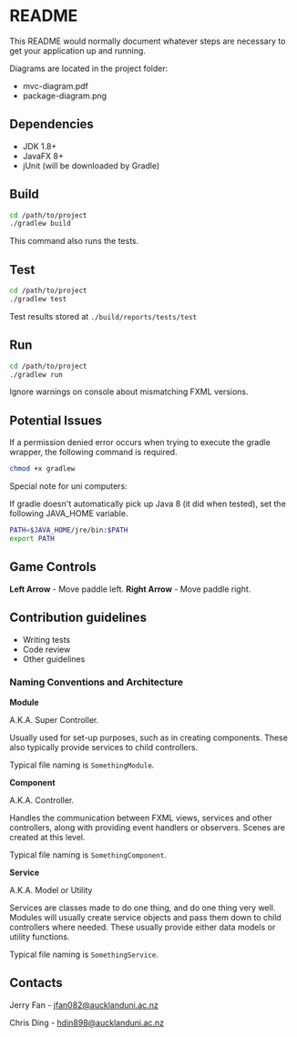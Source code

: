 # README #

This README would normally document whatever steps are necessary to get your application up and running.

Diagrams are located in the project folder:
* mvc-diagram.pdf
* package-diagram.png

## Dependencies ##

* JDK 1.8+
* JavaFX 8+
* jUnit (will be downloaded by Gradle)

## Build ##

```bash
cd /path/to/project
./gradlew build
```

This command also runs the tests.

## Test ##

```bash
cd /path/to/project
./gradlew test
```

Test results stored at ```./build/reports/tests/test```

## Run ##

```bash
cd /path/to/project
./gradlew run
```

Ignore warnings on console about mismatching FXML versions.

## Potential Issues ##

If a permission denied error occurs when trying to execute the gradle wrapper, the following command is required.

```bash
chmod +x gradlew
```

Special note for uni computers:

If gradle doesn't automatically pick up Java 8 (it did when tested), set the following JAVA_HOME variable.

```bash
PATH=$JAVA_HOME/jre/bin:$PATH
export PATH
```

## Game Controls ##

__Left Arrow__ - Move paddle left.
__Right Arrow__ - Move paddle right.

## Contribution guidelines ##

* Writing tests
* Code review
* Other guidelines

### Naming Conventions and Architecture ###

__Module__

A.K.A. Super Controller.

Usually used for set-up purposes, such as in creating components. These also 
typically provide services to child controllers.

Typical file naming is ```SomethingModule```.

__Component__

A.K.A. Controller.

Handles the communication between FXML views, services and other controllers, 
along with providing event handlers or observers. Scenes are created at this 
level.

Typical file naming is ```SomethingComponent```.

__Service__

A.K.A. Model or Utility

Services are classes made to do one thing, and do one thing very well. Modules 
will usually create service objects and pass them down to child controllers 
where needed. These usually provide either data models or utility functions.

Typical file naming is ```SomethingService```.

## Contacts ##

Jerry Fan - jfan082@aucklanduni.ac.nz

Chris Ding - hdin898@aucklanduni.ac.nz